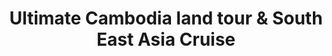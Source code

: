 ---
category: far-east-and-asia
title: Ultimate Cambodia land tour & South East Asia Cruise
class: ultimate-cambodia-land-tour-and-south-east-asia-cruise
cruiseline: Princess Cruises - Diamond Princess
special-info: 6nt Cambodia Land Tour + 2nt Singapore Hotel stay + return flights & transfers
price: 2249
nights: 19
cruise-url: http://www.planetcruise.co.uk/princess-cruises/diamond-princess/10-february-2017/112681?referrersiteid=970
---